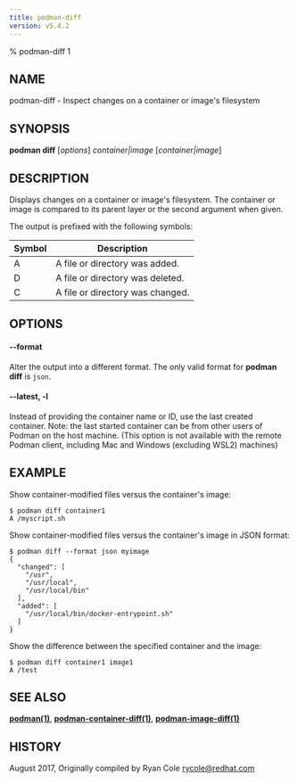 ```yaml
---
title: podman-diff
version: v5.4.2
---
```


% podman-diff 1

## NAME
podman\-diff - Inspect changes on a container or image's filesystem

## SYNOPSIS
**podman diff** [*options*] *container|image* [*container|image*]

## DESCRIPTION
Displays changes on a container or image's filesystem.  The container or image is compared to its parent layer or the second argument when given.

The output is prefixed with the following symbols:

| Symbol | Description |
|--------|-------------|
| A | A file or directory was added.   |
| D | A file or directory was deleted. |
| C | A file or directory was changed. |

## OPTIONS

#### **--format**

Alter the output into a different format.  The only valid format for **podman diff** is `json`.


[//]: # (BEGIN included file options/latest.md)
#### **--latest**, **-l**

Instead of providing the container name or ID, use the last created container.
Note: the last started container can be from other users of Podman on the host machine.
(This option is not available with the remote Podman client, including Mac and Windows
(excluding WSL2) machines)

[//]: # (END   included file options/latest.md)

## EXAMPLE

Show container-modified files versus the container's image:
```
$ podman diff container1
A /myscript.sh
```

Show container-modified files versus the container's image in JSON format:
```
$ podman diff --format json myimage
{
  "changed": [
    "/usr",
    "/usr/local",
    "/usr/local/bin"
  ],
  "added": [
    "/usr/local/bin/docker-entrypoint.sh"
  ]
}
```

Show the difference between the specified container and the image:
```
$ podman diff container1 image1
A /test
```

## SEE ALSO
**[podman(1)](podman.1.md)**, **[podman-container-diff(1)](podman-container-diff.1.md)**, **[podman-image-diff(1)](podman-image-diff.1.md)**

## HISTORY
August 2017, Originally compiled by Ryan Cole <rycole@redhat.com>
